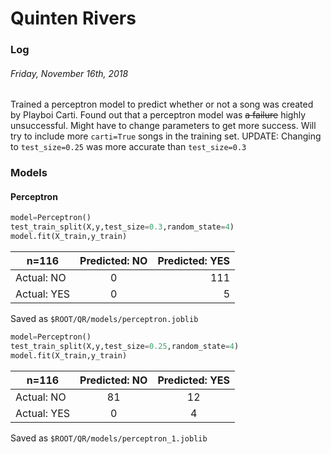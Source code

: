 # Quinten Rivers
### Log
###### Friday, November 16th, 2018
Trained a perceptron model to predict whether or not a song was created by Playboi Carti. Found out that a perceptron model was ~~a failure~~ highly unsuccessful. Might have to change parameters to get more success. Will try to include more `carti=True` songs in the training set.
UPDATE:
Changing to `test_size=0.25` was more accurate than `test_size=0.3`
### Models
#### Perceptron
```python
model=Perceptron()
test_train_split(X,y,test_size=0.3,random_state=4)
model.fit(X_train,y_train)
```
|n=116      |Predicted: NO|Predicted: YES|
|-----------|:-----------:|-------------:|
|Actual: NO |0            |111           |
|Actual: YES|0            |5             |

Saved as `$ROOT/QR/models/perceptron.joblib`
```python
model=Perceptron()
test_train_split(X,y,test_size=0.25,random_state=4)
model.fit(X_train,y_train)
```
|n=116      |Predicted: NO|Predicted: YES|
|-----------|:-----------:|:------------:|
|Actual: NO |81           |12            |
|Actual: YES|0            |4             |

Saved as `$ROOT/QR/models/perceptron_1.joblib`
